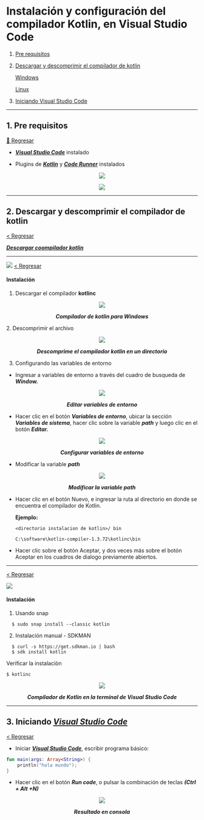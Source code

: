# Instalación y configuración del compilador Kotlin, en Visual Studio Code <a name="indice"></a>
1. [Pre requisitos](#prerequisitos)
2. [Descargar y descomprimir el compilador de kotlin](#download)

   [Windows](#windows)
   
   [Linux](#linux)
   
4. [Iniciando Visual Studio Code](#vscode)



***
## 1. Pre requisitos <a name="prerequisitos"></a> 
[:pig2: Regresar](#indice)

* <strong><em><a href="https://code.visualstudio.com/Download" target="_blank">Visual Studio Code</a></em></strong> instalado

* Plugins de <strong><em><a href="https://marketplace.visualstudio.com/items?itemName=mathiasfrohlich.Kotlin" target="_blank">Kotlin</a></em></strong> y <strong><em><a href="https://marketplace.visualstudio.com/items?itemName=formulahendry.code-runner" target="_blank">Code Runner</a></em></strong> instalados

<p align="center">
	<a href="https://marketplace.visualstudio.com/items?itemName=mathiasfrohlich.Kotlin" target="_blank">
	<img src="images/kt5.png">
	</a>
</p>

<p align="center">
	<a href="https://marketplace.visualstudio.com/items?itemName=formulahendry.code-runner" target="_blank">
	<img src="images/kt6.png">
	</a>
</p>

***

## 2. Descargar y descomprimir el compilador de kotlin <a name="download"></a>

[< Regresar](#indice)

<strong><em><a href="https://github.com/JetBrains/kotlin/releases/tag/v1.5.20" target="_blank">Descargar coompilador kotlin</a></em></strong>


***
<img src="images/windows.png"> <a name="windows"></a> 
[< Regresar](#indice)

#### Instalación

1. Descargar el compilador **kotlinc**

<p align="center">
	<img src="images/kt1.png">
</p>

<p align="center">
	<strong><em>Compilador de kotlin para Windows</em></strong>
</p>
2. Descomprimir el archivo
  
<p align="center">
	<img src="images/kt2.png">
</p>

<p align="center">
	<strong><em>Descomprime el compilador kotlin en un directorio</em></strong>
</p>

3. Configurando las variables de entorno

* Ingresar a variables de entorno a través del cuadro de busqueda de <strong><em>Window.</em></strong>


<p align="center">
	<img src="images/kt7.png">
</p>

<p align="center">
	<strong><em>Editar variables de entorno</em></strong>
</p>

* Hacer clic en el botón <strong><em>Variables de entorno</em></strong>, ubicar la sección <strong><em>Variables de sistema</em></strong>, hacer clic sobre la variable <strong><em>path</em></strong> y luego clic en el botón <strong><em>Editar.</em></strong>

<p align="center">
	<img src="images/kt3.png">
</p>

<p align="center">
	<strong><em>Configurar variables de entorno</em></strong>
</p>

* Modificar la variable <strong><em>path</em></strong>

<p align="center">
	<img src="images/kt4.png">
</p>

<p align="center">
	<strong><em>Modificar la variable path</em></strong>
</p>

* Hacer clic en el botón Nuevo, e ingresar la ruta al directorio en donde se encuentra el compilador de Kotlin.
 
	**Ejemplo:**
 	```shell
 	<directorio instalacion de kotlin>/ bin
 
 	C:\software\kotlin-compiler-1.3.72\kotlinc\bin
 	```

* Hacer clic sobre el botón Aceptar, y dos veces más sobre el botón Aceptar en los cuadros de dialogo previamente abiertos.
	
***
[< Regresar](#indice)

<img src="images/linux.png"> <a name="linux"></a> 

#### Instalación

1. Usando snap

```shell
  $ sudo snap install --classic kotlin
```

2. Instalación manual - SDKMAN

```shell
  $ curl -s https://get.sdkman.io | bash
  $ sdk install kotlin
```

Verificar la instalaciòn

```shell
$ kotlinc
```

<p align="center">
	<img src="images/kotlinc.png">
</p>

<p align="center">
	<strong><em>Compilador de Kotlin en la terminal de Visual Studio Code</em></strong>
</p>

***
## 3. Iniciando  <strong><em><a href="https://code.visualstudio.com/Download" target="_blank">Visual Studio Code</a></em></strong> <a name="vscode"></a>

[< Regresar](#indice)
	
* Iniciar <strong><em><a href="https://code.visualstudio.com/Download" target="_blank">Visual Studio Code</a></em></strong>, escribir programa básico:

``` kotlin
fun main(args: Array<String>) {
	println("hola mundo");
}
```
	
* Hacer clic en el botón <strong><em>Run code</em></strong>, o pulsar la combinación de teclas <strong><em>(Ctrl + Alt +N)</em></strong>
  
	
<p align="center">
	<img src="images/kt8.png">
</p>

<p align="center">
	<strong><em>Resultado en consola</em></strong>
</p>
